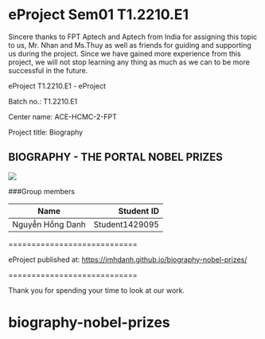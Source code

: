 # eProject Sem01 T1.2210.E1

Sincere thanks to FPT Aptech and Aptech from India for assigning this topic to us, Mr. Nhan and Ms.Thuy as well as friends for guiding and supporting us during the project. Since we have gained more experience from this project, we will not stop learning any thing as much as we can to be more successful in the future.

eProject T1.2210.E1 - eProject

Batch no.: T1.2210.E1

Center name: ACE-HCMC-2-FPT

Project title: Biography

## BIOGRAPHY - THE PORTAL NOBEL PRIZES

![](https://imhdanh.github.io/biography-nobel-prizes/images/Logo-biography.png)

###Group members

| Name             |     Student ID |
| ---------------- | -------------: |
| Nguyễn Hồng Danh | Student1429095 |

============================

eProject published at: https://imhdanh.github.io/biography-nobel-prizes/

============================

Thank you for spending your time to look at our work.

# biography-nobel-prizes

